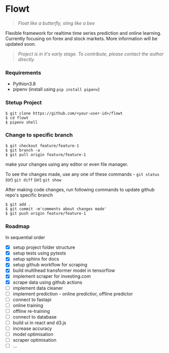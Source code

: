 # Flowt


> *Float like a butterfly, sting like a bee*

Flexible framework for realtime time series prediction and online learning. Currently focusing on forex and stock markets.
More information will be updated soon.

> *Project is in it's early stage. To contribute, please contact the author directly.*

### Requirements

- Pythion3.8
- pipenv (install using `pip install pipenv`)

### Stetup Project

```shell
$ git clone https://github.com/<your-user-id>/flowt
$ cd flowt
$ pipenv shell
```

### Change to specific branch

```shell
$ git checkout feature/feature-1
$ git branch -a
$ git pull origin feature/feature-1
```
make your changes using any editor or even file manager.

To see the changes made, use any one of these commands  - `git status` (or) `git diff` (or) `git show`

After making code changes, run following commands to update
github repo's specific branch
```shell
$ git add .
$ git commit -m'comments about changes made'
$ git push origin feature/feature-1
```


### Roadmap

In sequential order

- [x] setup project folder structure
- [x] setup tests using pytests
- [x] setup sphinx for docs
- [x] setup github workflow for scraping
- [x] build multihead transformer model in tensorflow
- [x] implement scraper for investing.com
- [x] scrape data using github actions
- [ ] implement data cleaner
- [ ] implement prediction - online predictior, offline predictor
- [ ] connect to fastapi
- [ ] online training
- [ ] offline re-training
- [ ] connect to database
- [ ] build ui in react and d3.js
- [ ] increase accuracy
- [ ] model optimisation
- [ ] scraper optimisation
- [ ] ...